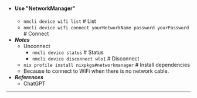 - #### Use "NetworkManager"
    - `nmcli device wifi list` # List
    - `nmcli device wifi connect yourNetworkName password yourPassword` # Connect
- ***Notes***
    - Unconnect
        - `nmcli device status` # Status
        - `nmcli device disconnect wlo1` # Disconnect
    - `nix profile install nixpkgs#networkmanager` # Install dependencies
    - Because to connect to WiFi when there is no network cable.
- ***References***
    - ChatGPT
- ---

